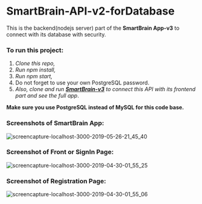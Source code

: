 # SmartBrain-API-v2-forDatabase

This is the backend(nodejs server) part of the **SmartBrain App-v3** to connect with its database with security.


### To run this project:

1. *Clone this repo,*
2. *Run npm install,*
3. *Run npm start,*
4. Do not forget to use your own PostgreSQL password.
5. *Also, clone and run **[SmartBrain-v3](https://github.com/MalihaKabir/SmartBrain-v3)** to connect this API with its frontend part and see the full app*.

**Make sure you use PostgreSQL instead of MySQL for this code base.**

### Screenshots of SmartBrain App:
![screencapture-localhost-3000-2019-05-26-21_45_40](https://user-images.githubusercontent.com/43598622/58385416-f5e90800-8011-11e9-800a-f787702c23c2.jpg)

### Screenshot of Front or SignIn Page:
![screencapture-localhost-3000-2019-04-30-01_55_25](https://user-images.githubusercontent.com/43598622/56924019-bf40d000-6aed-11e9-9766-da3ef1de6110.jpg)

### Screenshot of Registration Page:
![screencapture-localhost-3000-2019-04-30-01_55_06](https://user-images.githubusercontent.com/43598622/56959054-fce53d80-6b6d-11e9-8822-13f48d8429ad.jpg)
